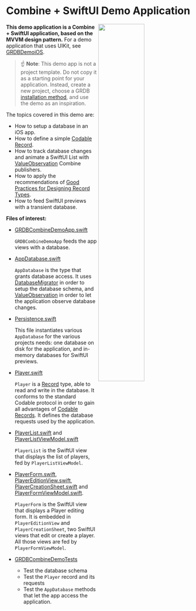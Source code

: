 Combine + SwiftUI Demo Application
==================================

<img align="right" src="https://github.com/groue/GRDB.swift/raw/master/Documentation/DemoApps/GRDBCombineDemo/Screenshot.png" width="50%">

**This demo application is a Combine + SwiftUI application, based on the MVVM design pattern.** For a demo application that uses UIKit, see [GRDBDemoiOS](../GRDBDemoiOS/README.md).

> :point_up: **Note**: This demo app is not a project template. Do not copy it as a starting point for your application. Instead, create a new project, choose a GRDB [installation method](../../../README.md#installation), and use the demo as an inspiration.

The topics covered in this demo are:

- How to setup a database in an iOS app.
- How to define a simple [Codable Record](../../../README.md#codable-records).
- How to track database changes and animate a SwiftUI List with [ValueObservation](../../../README.md#valueobservation) Combine publishers.
- How to apply the recommendations of [Good Practices for Designing Record Types](../../GoodPracticesForDesigningRecordTypes.md).
- How to feed SwiftUI previews with a transient database.

**Files of interest:**

- [GRDBCombineDemoApp.swift](GRDBCombineDemo/GRDBCombineDemoApp.swift)
    
    `GRDBCombineDemoApp` feeds the app views with a database.

- [AppDatabase.swift](GRDBCombineDemo/AppDatabase.swift)
    
    `AppDatabase` is the type that grants database access. It uses [DatabaseMigrator](../../Migrations.md) in order to setup the database schema, and [ValueObservation](../../../README.md#valueobservation) in order to let the application observe database changes.

- [Persistence.swift](GRDBCombineDemo/Persistence.swift)
    
    This file instantiates various `AppDatabase` for the various projects needs: one database on disk for the application, and in-memory databases for SwiftUI previews.

- [Player.swift](GRDBCombineDemo/Player.swift)
    
    `Player` is a [Record](../../../README.md#records) type, able to read and write in the database. It conforms to the standard Codable protocol in order to gain all advantages of [Codable Records](../../../README.md#codable-records). It defines the database requests used by the application.

- [PlayerList.swift](GRDBCombineDemo/Views/PlayerList.swift) and [PlayerListViewModel.swift](GRDBCombineDemo/ViewModels/PlayerListViewModel.swift)
    
    `PlayerList` is the SwiftUI view that displays the list of players, fed by `PlayerListViewModel`.

- [PlayerForm.swift](GRDBCombineDemo/Views/PlayerForm.swift), [PlayerEditionView.swift](GRDBCombineDemo/Views/PlayerEditionView.swift), [PlayerCreationSheet.swift](GRDBCombineDemo/Views/PlayerCreationSheet.swift) and [PlayerFormViewModel.swift](GRDBCombineDemo/ViewModels/PlayerFormViewModel.swift).
    
    `PlayerForm` is the SwiftUI view that displays a Player editing form. It is embedded in `PlayerEditionView` and `PlayerCreationSheet`, two SwiftUI views that edit or create a player. All those views are fed by `PlayerFormViewModel`.

- [GRDBCombineDemoTests](GRDBCombineDemoTests)
    
    - Test the database schema
    - Test the `Player` record and its requests
    - Test the `AppDatabase` methods that let the app access the application.
